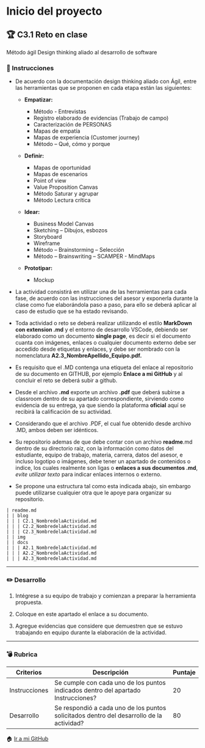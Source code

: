 # Inicio del proyecto

## :trophy: C3.1 Reto en clase

Método ágil Design thinking aliado al desarrollo de software

### :blue_book: Instrucciones

 - De acuerdo con la documentación design thinking aliado con Ágil, entre las herramientas que se proponen en cada etapa están las siguientes:

	- **Empatizar:**

		- Método - Entrevistas
		- Registro elaborado de evidencias (Trabajo de campo)
		- Caracterización de PERSONAS
		- Mapas de empatía
		- Mapas de experiencia (Customer journey)
		- Método – Qué, cómo y porque
		
	- **Definir:**
		
        - Mapas de oportunidad
        - Mapas de escenarios
        - Point of view
        - Value Proposition Canvas
        - Método Saturar y agrupar
        - Método Lectura crítica

	- **Idear:**
	
    	- Business Model Canvas
    	- Sketching – Dibujos, esbozos
    	- Storyboard
    	- Wireframe
    	- Método – Brainstorming – Selección
    	- Método – Brainswriting – SCAMPER - MindMaps

	- **Prototipar:**

		- Mockup


 - La actividad consistirá en utilizar una de las herramientas para cada fase, de acuerdo con las instrucciones del asesor y exponerla durante la clase como fue elaborándola paso a paso, para ello se deberá aplicar al caso de estudio que se ha estado revisando.
 - Toda actividad o reto se deberá realizar utilizando el estilo **MarkDown con extension .md** y el entorno de desarrollo VSCode, debiendo ser elaborado como un documento **single page**, es decir si el documento cuanta con imágenes, enlaces o cualquier documento externo debe ser accedido desde etiquetas y enlaces, y debe ser nombrado con la nomenclatura **A2.3_NombreApellido_Equipo.pdf.**
- Es requisito que el .MD contenga una etiqueta del enlace al repositorio de su documento en GITHUB, por ejemplo **Enlace a mi GitHub** y al concluir el reto se deberá subir a github.
- Desde el archivo **.md** exporte un archivo **.pdf** que deberá subirse a classroom dentro de su apartado correspondiente, sirviendo como evidencia de su entrega, ya que siendo la plataforma **oficial** aquí se recibirá la calificación de su actividad.
- Considerando que el archivo .PDF, el cual fue obtenido desde archivo .MD, ambos deben ser idénticos.
- Su repositorio ademas de que debe contar con un archivo **readme**.md dentro de su directorio raíz, con la información como datos del estudiante, equipo de trabajo, materia, carrera, datos del asesor, e incluso logotipo o imágenes, debe tener un apartado de contenidos o indice, los cuales realmente son ligas o **enlaces a sus documentos .md**, _evite utilizar texto_ para indicar enlaces internos o externo.
- Se propone una estructura tal como esta indicada abajo, sin embargo puede utilizarse cualquier otra que le apoye para organizar su repositorio.
``` 
| readme.md
| | blog
| | | C2.1_NombredelaActividad.md
| | | C2.2_NombredelaActividad.md
| | | C2.3_NombredelaActividad.md
| | img
| | docs
| | | A2.1_NombredelaActividad.md
| | | A2.2_NombredelaActividad.md
| | | A2.3_NombredelaActividad.md
```
___

### :pencil2: Desarrollo

1. Intégrese a su equipo de trabajo y comienzan a preparar la herramienta propuesta.
   
2. Coloque en este apartado el enlace a su documento.
   
3. Agregue evidencias que considere que demuestren que se estuvo trabajando en equipo durante la elaboración de la actividad.

___   
### :bomb: Rubrica

| Criterios     | Descripción                                                                                  | Puntaje |
| ------------- | -------------------------------------------------------------------------------------------- | ------- |
| Instrucciones | Se cumple con cada uno de los puntos indicados dentro del apartado Instrucciones?            | 20      |
| Desarrollo    | Se respondió a cada uno de los puntos solicitados dentro del desarrollo de la actividad?     | 80      |


:house: [Ir a mi GitHub]()

